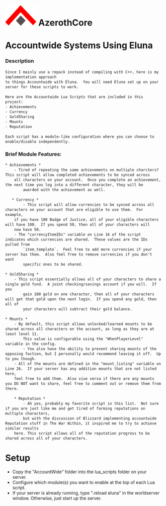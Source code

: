 # ![logo](https://raw.githubusercontent.com/azerothcore/azerothcore.github.io/master/images/logo-github.png) AzerothCore

# Accountwide Systems Using Eluna

### Description

	Since I mainly use a repack instead of compiling with C++, here is my implementation approach
	to things Accountwide with Eluna.  You will need Eluna set up on your server for these scripts to work.

	Here are the Accountwide Lua Scripts that are included in this project:
	- Achievements
	- Currency
 	- GoldSharing
	- Mounts
	- Reputation

  	Each script has a module-like configuration where you can choose to enable/disable independently.

### Brief Module Features:
	* Achievements *
 		- Tired of repeating the same achievements on multiple charcters?  This script will allow completed achievements to be synced across 
   		all characters on your account.  Once you complete an achievement, the next time you log into a different character, they will be
     		awarded with the achievement as well.

       * Currency *
       		- This script will allow currencies to be synced across all characters on your account that are eligible to use them.  For example,
	 	if you have 100 Badge of Justice, all of your eligible characters will have 100.  If you spend 50, then all of your characters will
		now have 50.  
  		- The "currencyItemIDs" variable on Line 16 of the script indicates which currencies are shared.  These values are the IDs pulled from
    		`item_template`.  Feel free to add more currencies if your server has them.  Also feel free to remove currencies if you don't want
      		specific ones to be shared.

 	* GoldSharing *
  		- This script essentially allows all of your characters to share a single gold fund.  A joint checking/savings account if you will.  If you
    		gain 100 gold on one character, then all of your characters will get that gold upon the next login.  If you spend any gold, then all of
      		your characters will subtract their gold balance.

 	* Mounts *
  		- By default, this script allows unlocked/learned mounts to be shared across all characters on the account, as long as they are at least level 11.
    		This value is configurable using the "WhenPlayerLevel" variable in the config.
      		- You also have the ability to prevent sharing mounts of the opposing faction, but I personally would recommend leaving it off.  Up to you though.
		- All of the mounts are defined in the "mount_listing" variable on Line 26.  If your server has any addition mounts that are not listed here,
  		feel free to add them.  Also vise versa if there are any mounts you DO NOT want to share, feel free to comment out or remove them from there.

    	* Reputation *
     		- Ah yes, probably my favorite script in this list.  Not sure if you are just like me and get tired of farming reputations on multiple characters, 
       		but with the discussion of Blizzard implementing accountwide Reputation stuff in The War Within, it inspired me to try to achieve similar results
	 	here. This script allows all of the reputation progress to be shared across all of your characters.


# Setup

- Copy the "AccountWide" folder into the lua_scripts folder on your server.
- Configure which module(s) you want to enable at the top of each Lua script.
- If your server is already running, type ".reload eluna" in the worldserver window.  Otherwise, just start up the server.
